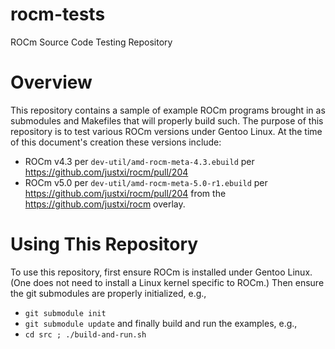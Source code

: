 # rocm-tests
ROCm Source Code Testing Repository

# Overview
This repository contains a sample of example ROCm programs brought in as 
submodules and Makefiles that will properly build such. The purpose of this
repository is to test various ROCm versions under Gentoo Linux. At the time
of this document's creation these versions include:
* ROCm v4.3 per `dev-util/amd-rocm-meta-4.3.ebuild` per https://github.com/justxi/rocm/pull/204
* ROCm v5.0 per `dev-util/amd-rocm-meta-5.0-r1.ebuild` per https://github.com/justxi/rocm/pull/204
from the https://github.com/justxi/rocm overlay.

# Using This Repository
To use this repository, first ensure ROCm is installed under Gentoo Linux.
(One does not need to install a Linux kernel specific to ROCm.) Then ensure
the git submodules are properly initialized, e.g.,
* `git submodule init`
* `git submodule update`
and finally build and run the examples, e.g.,
* `cd src ; ./build-and-run.sh`
